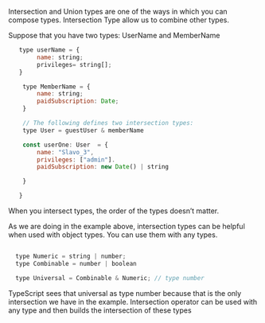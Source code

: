 Intersection and Union types are one of the ways in which you can compose types.
Intersection Type allow us to combine other types.


Suppose that you have two types: UserName and MemberName

```js
   type userName = {
        name: string;
        privileges= string[];
   }

    type MemberName = {
        name: string;
        paidSubscription: Date;
    }

    // The following defines two intersection types:
    type User = guestUser & memberName

    const userOne: User  = {
        name: "Slavo_3",
        privileges: ["admin"].
        paidSubscription: new Date() | string 

    }

   } 
```

When you intersect types, the order of the types doesn’t matter.

As we are doing in the example above, intersection types can be helpful when used with object types. 
You can use them with any types. 


```js 

  type Numeric = string | number;
  type Combinable = number | boolean 

  type Universal = Combinable & Numeric; // type number

```

TypeScript sees that universal as type number because that is the only intersection we have in the example. 
Intersection operator can be used with any type and then builds the intersection of these types 